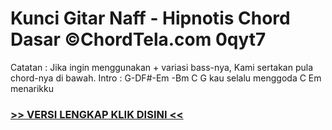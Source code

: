 
 # Kunci Gitar Naff - Hipnotis Chord Dasar ©ChordTela.com 0qyt7


Catatan : Jika ingin menggunakan + variasi bass-nya, Kami sertakan pula chord-nya di bawah. Intro : G-DF#-Em -Bm C G kau selalu menggoda C Em menarikku

###  <a href="https://shortlighzx.web.app?sq=Kunci Gitar Naff - Hipnotis Chord Dasar ©ChordTela.com"> >> VERSI LENGKAP KLIK DISINI << </a>
